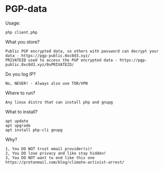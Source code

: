 # PGP-data

Usage:
```
php client.php
```

What you store?
```
Public PGP encrypted data, so others with password can decrypt your data - https://pgp-public.0xc0d3.xyz/
PRIVATEID used to access the PGP encrypted data - https://pgp-public.0xc0d3.xyz/0xPRIVATEID/
```

Do you log IP?
```
No, NEVER! - Always also use TOR/VPN
```

Where to run?
```
Any linux distro that can install php and gnupg
```

What to install?
```
apt update
apt upgrade
apt install php-cli gnupg
```

Why?
```
1, You DO NOT trust email provider(s)!
2, You DO love privacy and like stay hidden!
3, You DO NOT want to end like this one https://protonmail.com/blog/climate-activist-arrest/
```
